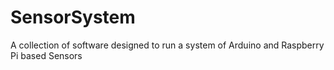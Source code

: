 # SensorSystem
A collection of software designed to run a system of Arduino and Raspberry Pi based Sensors
